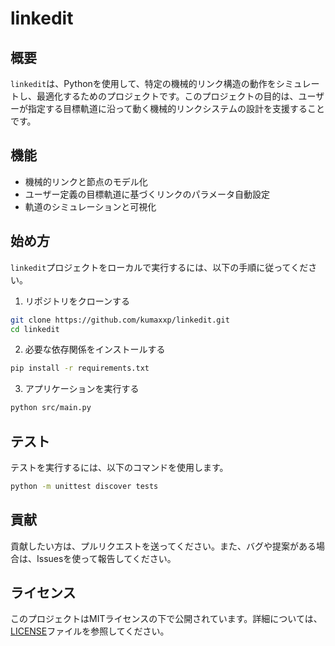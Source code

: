 # linkedit

## 概要

`linkedit`は、Pythonを使用して、特定の機械的リンク構造の動作をシミュレートし、最適化するためのプロジェクトです。このプロジェクトの目的は、ユーザーが指定する目標軌道に沿って動く機械的リンクシステムの設計を支援することです。

## 機能

- 機械的リンクと節点のモデル化
- ユーザー定義の目標軌道に基づくリンクのパラメータ自動設定
- 軌道のシミュレーションと可視化

## 始め方

`linkedit`プロジェクトをローカルで実行するには、以下の手順に従ってください。

1. リポジトリをクローンする

```bash
git clone https://github.com/kumaxxp/linkedit.git
cd linkedit
```

2. 必要な依存関係をインストールする

```bash
pip install -r requirements.txt
```

3. アプリケーションを実行する

```bash
python src/main.py
```

## テスト

テストを実行するには、以下のコマンドを使用します。

```bash
python -m unittest discover tests
```

## 貢献

貢献したい方は、プルリクエストを送ってください。また、バグや提案がある場合は、Issuesを使って報告してください。

## ライセンス

このプロジェクトはMITライセンスの下で公開されています。詳細については、[LICENSE](LICENSE)ファイルを参照してください。

